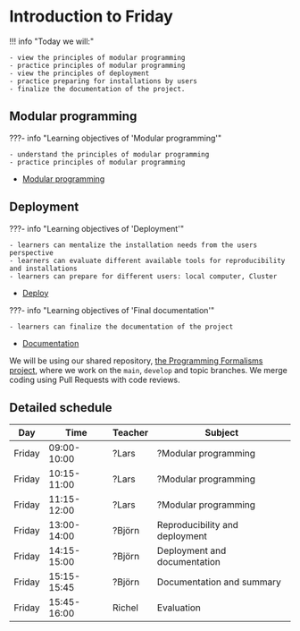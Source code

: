# Introduction to Friday

!!! info "Today we will:"

    - view the principles of modular programming
    - practice principles of modular programming
    - view the principles of deployment
    - practice preparing for installations by users
    - finalize the documentation of the project.

 
## Modular programming

???- info "Learning objectives of 'Modular programming'"

    - understand the principles of modular programming
    - practice principles of modular programming

- [Modular programming](deployment/deploy.md)
  
## Deployment

???- info "Learning objectives of 'Deployment'"

    - learners can mentalize the installation needs from the users perspective
    - learners can evaluate different available tools for reproducibility and installations
    - learners can prepare for different users: local computer, Cluster

- [Deploy](deployment/deploy.md)

???- info "Learning objectives of 'Final documentation'"

    - learners can finalize the documentation of the project
    
- [Documentation](deployment/documentation.md)


We will be using our shared repository,
[the Programming Formalisms project](https://github.com/programming-formalisms/programming_formalisms_project_summer_2024),
where we work on the `main`, `develop` and topic branches.
We merge coding using Pull Requests with code reviews.

## Detailed schedule

Day      |Time       |Teacher|Subject
---------|-----------|-------|-----------------------------------------------------------
Friday   |09:00-10:00|?Lars  |?Modular programming
Friday   |10:15-11:00|?Lars  |?Modular programming
Friday   |11:15-12:00|?Lars  |?Modular programming
Friday   |13:00-14:00|?Björn |Reproducibility and deployment
Friday   |14:15-15:00|?Björn |Deployment and documentation
Friday   |15:15-15:45|?Björn |Documentation and summary
Friday   |15:45-16:00|Richel |Evaluation

